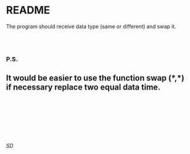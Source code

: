 # README

The program should receive data type (same or different) and swap it.

<br/><br/>
### P.S.
## It would be easier to use the function swap (\*,\*) if necessary replace two equal data time.
<br/><br/><br/><br/><br/><br/>
###### SD

